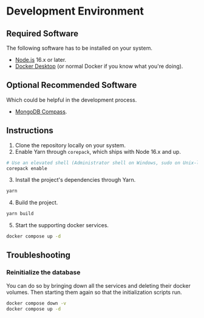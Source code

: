 
# Development Environment

## Required Software

The following software has to be installed on your system.

- [Node.js](https://nodejs.org/) 16.x or later.
- [Docker Desktop](https://www.docker.com/products/docker-desktop/) (or normal Docker if you know what you're doing).

## Optional Recommended Software

Which could be helpful in the development process.

- [MongoDB Compass](https://www.mongodb.com/products/compass).

## Instructions

1. Clone the repository locally on your system.
2. Enable Yarn through `corepack`, which ships with Node 16.x and up.

```sh
# Use an elevated shell (Administrator shell on Windows, sudo on Unix-like).
corepack enable
```

3. Install the project's dependencies through Yarn.

```sh
yarn
```

4. Build the project.

```sh
yarn build
```

5. Start the supporting docker services.

```sh
docker compose up -d
```

## Troubleshooting

### Reinitialize the database

You can do so by bringing down all the services and deleting their docker volumes. Then starting them again so that the initialization scripts run.

```sh
docker compose down -v
docker compose up -d
```
